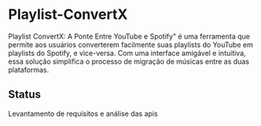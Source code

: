 # Playlist-ConvertX
Playlist ConvertX: A Ponte Entre YouTube e Spotify" é uma ferramenta que permite aos usuários converterem facilmente suas playlists do YouTube em playlists do Spotify, e vice-versa. Com uma interface amigável e intuitiva, essa solução simplifica o processo de migração de músicas entre as duas plataformas.


## Status
Levantamento de requisitos e análise das apis
